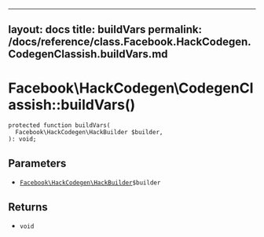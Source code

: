 
***

layout: docs
title: buildVars
permalink: /docs/reference/class.Facebook.HackCodegen.CodegenClassish.buildVars.md
---







# Facebook\\HackCodegen\\CodegenClassish::buildVars()




``` Hack
protected function buildVars(
  Facebook\HackCodegen\HackBuilder $builder,
): void;
```




## Parameters




+ [` Facebook\HackCodegen\HackBuilder `](<class.Facebook.HackCodegen.HackBuilder.md>)`` $builder ``




## Returns




* ` void `